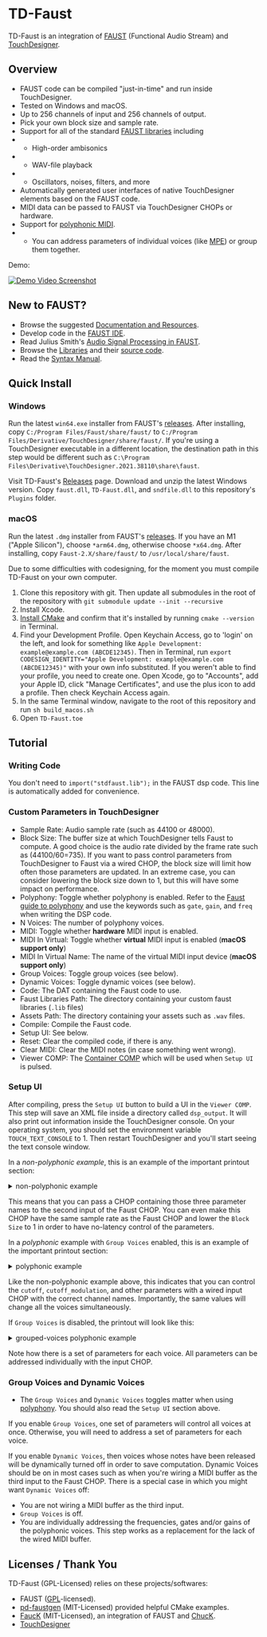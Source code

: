 # TD-Faust
TD-Faust is an integration of [FAUST](https://faust.grame.fr) (Functional Audio Stream) and [TouchDesigner](https://derivative.ca/).

## Overview
 
* FAUST code can be compiled "just-in-time" and run inside TouchDesigner.
* Tested on Windows and macOS.
* Up to 256 channels of input and 256 channels of output.
* Pick your own block size and sample rate.
* Support for all of the standard [FAUST libraries](https://faustlibraries.grame.fr/) including
* * High-order ambisonics
* * WAV-file playback
* * Oscillators, noises, filters, and more
* Automatically generated user interfaces of native TouchDesigner elements based on the FAUST code.
* MIDI data can be passed to FAUST via TouchDesigner CHOPs or hardware.
* Support for [polyphonic MIDI](https://faustdoc.grame.fr/manual/midi/).
* * You can address parameters of individual voices (like [MPE](https://en.wikipedia.org/wiki/MIDI#MIDI_Polyphonic_Expression)) or group them together.

Demo:

[![Demo Video Screenshot](https://img.youtube.com/vi/0qi2lp_TgE0/0.jpg)](https://www.youtube.com/watch?v=0qi2lp_TgE0 "FAUST in TouchDesigner (Audio Coding Demo)")

## New to FAUST?

* Browse the suggested [Documentation and Resources](https://github.com/grame-cncm/faust#documentation-and-resources).
* Develop code in the [FAUST IDE](https://faustide.grame.fr/).
* Read Julius Smith's [Audio Signal Processing in FAUST](https://ccrma.stanford.edu/~jos/aspf/).
* Browse the [Libraries](https://faustlibraries.grame.fr/) and their [source code](https://github.com/grame-cncm/faustlibraries).
* Read the [Syntax Manual](https://faustdoc.grame.fr/manual/syntax/).

## Quick Install

### Windows

Run the latest `win64.exe` installer from FAUST's [releases](https://github.com/grame-cncm/faust/releases). After installing, copy `C:/Program Files/Faust/share/faust/` to `C:/Program Files/Derivative/TouchDesigner/share/faust/`. If you're using a TouchDesigner executable in a different location, the destination path in this step would be different such as `C:\Program Files\Derivative\TouchDesigner.2021.38110\share\faust`.

Visit TD-Faust's [Releases](https://github.com/DBraun/TD-Faust/releases) page. Download and unzip the latest Windows version. Copy `faust.dll`, `TD-Faust.dll`, and `sndfile.dll` to this repository's `Plugins` folder.

### macOS

Run the latest `.dmg` installer from FAUST's [releases](https://github.com/grame-cncm/faust/releases). If you have an M1 ("Apple Silicon"), choose `*arm64.dmg`, otherwise choose `*x64.dmg`. After installing, copy `Faust-2.X/share/faust/` to `/usr/local/share/faust`.

Due to some difficulties with codesigning, for the moment you must compile TD-Faust on your own computer.

1. Clone this repository with git. Then update all submodules in the root of the repository with `git submodule update --init --recursive`
2. Install Xcode.
3. [Install CMake](https://cmake.org/download/) and confirm that it's installed by running `cmake --version` in Terminal.
4. Find your Development Profile. Open Keychain Access, go to 'login' on the left, and look for something like `Apple Development: example@example.com (ABCDE12345)`. Then in Terminal, run `export CODESIGN_IDENTITY="Apple Development: example@example.com (ABCDE12345)"` with your own info substituted. If you weren't able to find your profile, you need to create one. Open Xcode, go to "Accounts", add your Apple ID, click "Manage Certificates", and use the plus icon to add a profile. Then check Keychain Access again.
5. In the same Terminal window, navigate to the root of this repository and run `sh build_macos.sh`
6. Open `TD-Faust.toe`

<!-- Visit TD-Faust's [Releases](https://github.com/DBraun/TD-Faust/releases) page. Download and unzip the latest macOS version. Copy `libfaust.2.dylib` and `TD-Faust.plugin` to this repository's `Plugins` folder. -->

## Tutorial

### Writing Code

You don't need to `import("stdfaust.lib");` in the FAUST dsp code. This line is automatically added for convenience.

### Custom Parameters in TouchDesigner

* Sample Rate: Audio sample rate (such as 44100 or 48000).
* Block Size: The buffer size at which TouchDesigner tells Faust to compute. A good choice is the audio rate divided by the frame rate such as (44100/60=735). If you want to pass control parameters from TouchDesigner to Faust via a wired CHOP, the block size will limit how often those parameters are updated. In an extreme case, you can consider lowering the block size down to 1, but this will have some impact on performance.
* Polyphony: Toggle whether polyphony is enabled. Refer to the [Faust guide to polyphony](https://faustdoc.grame.fr/manual/midi/) and use the keywords such as `gate`, `gain`, and `freq` when writing the DSP code.
* N Voices: The number of polyphony voices.
* MIDI: Toggle whether **hardware** MIDI input is enabled. 
* MIDI In Virtual: Toggle whether **virtual** MIDI input is enabled (**macOS support only**)
* MIDI In Virtual Name: The name of the virtual MIDI input device (**macOS support only**)
* Group Voices: Toggle group voices (see below).
* Dynamic Voices: Toggle dynamic voices (see below).
* Code: The DAT containing the Faust code to use.
* Faust Libraries Path: The directory containing your custom faust libraries (`.lib` files)
* Assets Path: The directory containing your assets such as `.wav` files.
* Compile: Compile the Faust code.
* Setup UI: See below.
* Reset: Clear the compiled code, if there is any.
* Clear MIDI: Clear the MIDI notes (in case something went wrong).
* Viewer COMP: The [Container COMP](https://docs.derivative.ca/Container_COMP) which will be used when `Setup UI` is pulsed.

### Setup UI

After compiling, press the `Setup UI` button to build a UI in the `Viewer COMP`. This step will save an XML file inside a directory called `dsp_output`. It will also print out information inside the TouchDesigner console. On your operating system, you should set the environment variable `TOUCH_TEXT_CONSOLE` to 1. Then restart TouchDesigner and you'll start seeing the text console window.

In a *non-polyphonic example*, this is an example of the important printout section:

<details>
<summary>non-polyphonic example</summary>
<pre>
<code>
---------------- DUMPING [Faust] PARAMETERS ---------------
/Pitch_Shifter/shift_semitones : 3
/Pitch_Shifter/window_samples : 3
/Pitch_Shifter/xfade_samples : 3
Number of Inputs: 2
Number of Outputs: 2
</code>
</pre>
</details>

This means that you can pass a CHOP containing those three parameter names to the second input of the Faust CHOP. You can even make this CHOP have the same sample rate as the Faust CHOP and lower the `Block Size` to 1 in order to have no-latency control of the parameters.

In a *polyphonic* example with `Group Voices` enabled, this is an example of the important printout section:

<details>
<summary>polyphonic example</summary>
<pre>
<code>
---------------- DUMPING [Faust] PARAMETERS ---------------
/Sequencer/DSP1/Polyphonic/Voices/Panic : 0
/Sequencer/DSP1/Polyphonic/Voices/MyInstrument/cutoff : 3
/Sequencer/DSP1/Polyphonic/Voices/MyInstrument/cutoff_modulation : 3
/Sequencer/DSP1/Polyphonic/Voices/MyInstrument/env0/A : 3
/Sequencer/DSP1/Polyphonic/Voices/MyInstrument/env0/D : 3
/Sequencer/DSP1/Polyphonic/Voices/MyInstrument/env0/R : 3
/Sequencer/DSP1/Polyphonic/Voices/MyInstrument/env0/S : 3
/Sequencer/DSP1/Polyphonic/Voices/MyInstrument/env1/A : 3
/Sequencer/DSP1/Polyphonic/Voices/MyInstrument/env1/D : 3
/Sequencer/DSP1/Polyphonic/Voices/MyInstrument/env1/R : 3
/Sequencer/DSP1/Polyphonic/Voices/MyInstrument/env1/S : 3
/Sequencer/DSP1/Polyphonic/Voices/MyInstrument/freq : 3
/Sequencer/DSP1/Polyphonic/Voices/MyInstrument/gate : 0
/Sequencer/DSP1/Polyphonic/Voices/MyInstrument/note_offset : 3
Number of Inputs: 0
Number of Outputs: 2
</code>
</pre>
</details>

Like the non-polyphonic example above, this indicates that you can control the `cutoff`, `cutoff_modulation`, and other parameters with a wired input CHOP with the correct channel names. Importantly, the same values will change all the voices simultaneously.

If `Group Voices` is disabled, the printout will look like this:

<details>
<summary>grouped-voices polyphonic example</summary>
<pre>
<code>
---------------- DUMPING [Faust] PARAMETERS ---------------
/Sequencer/DSP1/Polyphonic/Voices/Panic : 0
/Sequencer/DSP1/Polyphonic/Voices/MyInstrument/cutoff : 3
/Sequencer/DSP1/Polyphonic/Voices/MyInstrument/cutoff_modulation : 3
/Sequencer/DSP1/Polyphonic/Voices/MyInstrument/env0/A : 3
/Sequencer/DSP1/Polyphonic/Voices/MyInstrument/env0/D : 3
/Sequencer/DSP1/Polyphonic/Voices/MyInstrument/env0/R : 3
/Sequencer/DSP1/Polyphonic/Voices/MyInstrument/env0/S : 3
/Sequencer/DSP1/Polyphonic/Voices/MyInstrument/env1/A : 3
/Sequencer/DSP1/Polyphonic/Voices/MyInstrument/env1/D : 3
/Sequencer/DSP1/Polyphonic/Voices/MyInstrument/env1/R : 3
/Sequencer/DSP1/Polyphonic/Voices/MyInstrument/env1/S : 3
/Sequencer/DSP1/Polyphonic/Voices/MyInstrument/freq : 3
/Sequencer/DSP1/Polyphonic/Voices/MyInstrument/gate : 0
/Sequencer/DSP1/Polyphonic/Voices/MyInstrument/note_offset : 3
/Sequencer/DSP1/Polyphonic/Voice1/MyInstrument/cutoff : 3
/Sequencer/DSP1/Polyphonic/Voice1/MyInstrument/cutoff_modulation : 3
/Sequencer/DSP1/Polyphonic/Voice1/MyInstrument/env0/A : 3
/Sequencer/DSP1/Polyphonic/Voice1/MyInstrument/env0/D : 3
/Sequencer/DSP1/Polyphonic/Voice1/MyInstrument/env0/R : 3
/Sequencer/DSP1/Polyphonic/Voice1/MyInstrument/env0/S : 3
/Sequencer/DSP1/Polyphonic/Voice1/MyInstrument/env1/A : 3
/Sequencer/DSP1/Polyphonic/Voice1/MyInstrument/env1/D : 3
/Sequencer/DSP1/Polyphonic/Voice1/MyInstrument/env1/R : 3
/Sequencer/DSP1/Polyphonic/Voice1/MyInstrument/env1/S : 3
/Sequencer/DSP1/Polyphonic/Voice1/MyInstrument/freq : 3
/Sequencer/DSP1/Polyphonic/Voice1/MyInstrument/gate : 0
/Sequencer/DSP1/Polyphonic/Voice1/MyInstrument/note_offset : 3
/Sequencer/DSP1/Polyphonic/Voice2/MyInstrument/cutoff : 3
/Sequencer/DSP1/Polyphonic/Voice2/MyInstrument/cutoff_modulation : 3
/Sequencer/DSP1/Polyphonic/Voice2/MyInstrument/env0/A : 3
/Sequencer/DSP1/Polyphonic/Voice2/MyInstrument/env0/D : 3
/Sequencer/DSP1/Polyphonic/Voice2/MyInstrument/env0/R : 3
/Sequencer/DSP1/Polyphonic/Voice2/MyInstrument/env0/S : 3
/Sequencer/DSP1/Polyphonic/Voice2/MyInstrument/env1/A : 3
/Sequencer/DSP1/Polyphonic/Voice2/MyInstrument/env1/D : 3
/Sequencer/DSP1/Polyphonic/Voice2/MyInstrument/env1/R : 3
/Sequencer/DSP1/Polyphonic/Voice2/MyInstrument/env1/S : 3
/Sequencer/DSP1/Polyphonic/Voice2/MyInstrument/freq : 3
/Sequencer/DSP1/Polyphonic/Voice2/MyInstrument/gate : 0
/Sequencer/DSP1/Polyphonic/Voice2/MyInstrument/note_offset : 3
Number of Inputs: 0
Number of Outputs: 2
</code>
</pre>
</details>

Note how there is a set of parameters for each voice. All parameters can be addressed individually with the input CHOP.

### Group Voices and Dynamic Voices

* The `Group Voices` and `Dynamic Voices` toggles matter when using [polyphony](https://faustdoc.grame.fr/manual/midi/). You should also read the `Setup UI` section above.

If you enable `Group Voices`, one set of parameters will control all voices at once. Otherwise, you will need to address a set of parameters for each voice.

If you enable `Dynamic Voices`, then voices whose notes have been released will be dynamically turned off in order to save computation. Dynamic Voices should be on in most cases such as when you're wiring a MIDI buffer as the third input to the Faust CHOP. There is a special case in which you might want `Dynamic Voices` off:
* You are not wiring a MIDI buffer as the third input.
* `Group Voices` is off.
* You are individually addressing the frequencies, gates and/or gains of the polyphonic voices. This step works as a replacement for the lack of the wired MIDI buffer.

## Licenses / Thank You

TD-Faust (GPL-Licensed) relies on these projects/softwares:

* FAUST ([GPL](https://github.com/grame-cncm/faust/blob/master/COPYING.txt)-licensed).
* [pd-faustgen](https://github.com/CICM/pd-faustgen) (MIT-Licensed) provided helpful CMake examples.
* [FaucK](https://github.com/ccrma/chugins/tree/main/Faust) (MIT-Licensed), an integration of FAUST and [ChucK](http://chuck.stanford.edu/).
* [TouchDesigner](https://derivative.ca/)
